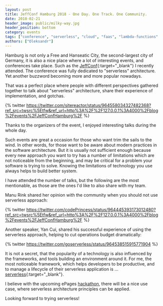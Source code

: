 ```yaml
---
layout: post
title: JeffConf Hamburg 2018 - One Day. One Track. One Community.
date: 2018-02-21
header_image: public/milky-way.jpg
header_position: bottom
category: events
tags: ["conference", "serverless", "cloud", "faas", "lambda-functions" ]
authors: ["Oleksandr"]
---
```


Hamburg is not only a Free and Hanseatic City, the second-largest city of Germany, it is also a nice place where a lot of interesting events, and conferences take place.
Such as the [JeffConf](https://hamburg.jeffconf.com/){:target="_blank"} I recently attended.
The conference was fully dedicated to "serverless" architecture.
Yet another buzzword becoming more and more popular nowadays.

That was a perfect place where people with different perspectives gathered together to talk about "serverless" architecture, share their experience of implementation, and gotchas.

{% twitter https://twitter.com/sitereactor/status/964558034327482368?ref_src=twsrc%5Etfw&ref_url=http%3A%2F%2F127.0.0.1%3A4000%2Fblog%2Fevents%2FJeffConfHamburg%2F %}

Thanks to the organizers of the event, I enjoyed interesting talks during the whole day.

Such events are great a occasion for those who want trim the sails to the wind.
In other words, for those want to be aware about modern practices in the software architecture.
But it is usually not sufficient enough because every new approach you want to try has a number of limitations which are not noticeable from the beginning, and may be critical for a problem your software is trying to solve. Knowing the limitations of technology you use always helps to build better system.

I have attended the number of talks, but the following are the most mentionable, as those are the ones I'd like to also share with my team.

Manu Rink shared her opinion with the community when you should not use serverless approach:

{% twitter https://twitter.com/codePrincess/status/964445393173012480?ref_src=twsrc%5Etfw&ref_url=http%3A%2F%2F127.0.0.1%3A4000%2Fblog%2Fevents%2FJeffConfHamburg%2F %}

Another speaker, Yan Cui, shared his successful experience of using the serverless approach, helping to cut operations budget dramatically:

{% twitter https://twitter.com/goserverless/status/964538515915771904 %}

It is not a secret, that the popularity of a technology is also influenced by the frameworks, and tools building an environment around it.
For me, the most noticeable framework, which helps developers to be productive, and to manage a lifecycle of their serverless application is ...  [serverless](https://github.com/serverless/serverless){:target="_blank"}.

I believe with the upcoming ePages [hackathon](blog/events/epages-hackathon-2017/), there will be a nice use case, where serverless architecture principles can be applied.

Looking forward to trying serverless!
